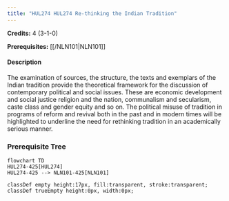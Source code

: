 ```yaml
---
title: "HUL274 HUL274 Re-thinking the Indian Tradition"
---
```

**Credits:** 4 (3-1-0)

**Prerequisites:** [[/NLN101|NLN101]]

#### Description
The examination of sources, the structure, the texts and exemplars of the Indian tradition provide the theoretical framework for the discussion of contemporary political and social issues. These are economic development and social justice religion and the nation, communalism and secularism, caste class and gender equity and so on. The political misuse of tradition in programs of reform and revival both in the past and in modern times will be highlighted to underline the need for rethinking tradition in an academically serious manner.

### Prerequisite Tree

```mermaid
flowchart TD
HUL274-425[HUL274]
HUL274-425 --> NLN101-425[NLN101]

classDef empty height:17px, fill:transparent, stroke:transparent;
classDef trueEmpty height:0px, width:0px;
```